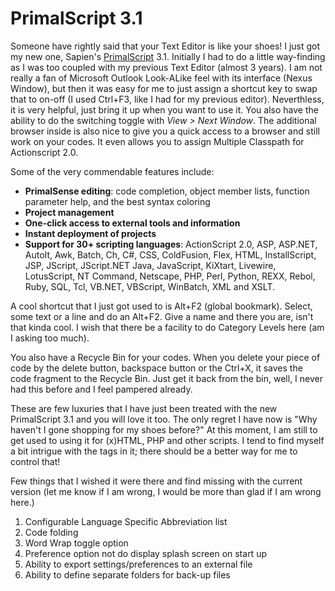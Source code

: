 # PrimalScript 3.1

Someone have rightly said that your Text Editor is like your shoes! I just got my new one, Sapien's <a href="http://www.sapien.com/primalscript.aspx" title="PrimalScript">PrimalScript</a> 3.1. Initially I had to do a little way-finding as I was too coupled with my previous Text Editor (almost 3 years). I am not really a fan of Microsoft Outlook Look-ALike feel with its interface (Nexus Window), but then it was easy for me to just assign a shortcut key to swap that to on-off (I used Ctrl+F3, like I had for my previous editor). Neverthless, it is very helpful, just bring it up when you want to use it. You also have the ability to do the switching toggle with <em>View > Next Window</em>. The additional browser inside is also nice to give you a quick access to a browser and still work on your codes. It even allows you to assign Multiple Classpath for Actionscript 2.0.

Some of the very commendable features include:

- <strong>PrimalSense editing</strong>: code completion, object member lists, function parameter help, and the best syntax coloring
- <strong>Project management</strong>
- <strong>One-click access to external tools and information</strong>
- <strong>Instant deployment of projects</strong>
- <strong>Support for 30+ scripting languages</strong>: ActionScript 2.0, ASP, ASP.NET, AutoIt, Awk, Batch, Ch, C#, CSS, ColdFusion, Flex, HTML, InstallScript, JSP, JScript, JScript.NET Java, JavaScript, KiXtart, Livewire, LotusScript, NT Command, Netscape, PHP, Perl, Python, REXX, Rebol, Ruby, SQL, Tcl, VB.NET, VBScript, WinBatch, XML and XSLT.

A cool shortcut that I just got used to is Alt+F2 (global bookmark). Select, some text or a line and do an Alt+F2. Give a name and there you are, isn't that kinda cool. I wish that there be a facility to do Category Levels here (am I asking too much).

You also have a Recycle Bin for your codes. When you delete your piece of code by the delete button, backspace button or the Ctrl+X, it saves the code fragment to the Recycle Bin. Just get it back from the bin, well, I never had this before and I feel pampered already.

These are few luxuries that I have just been treated with the new PrimalScript 3.1 and you will love it too. The only regret I have now is "Why haven't I gone shopping for my shoes before?" At this moment, I am still to get used to using it for (x)HTML, PHP and other scripts. I tend to find myself a bit intrigue with the tags in it; there should be a better way for me to control that!

Few things that I wished it were there and find missing with the current version (let me know if I am wrong, I would be more than glad if I am wrong here.)

1. Configurable Language Specific Abbreviation list
2. Code folding
3. Word Wrap toggle option
4. Preference option not do display splash screen on start up
5. Ability to export settings/preferences to an external file
6. Ability to define separate folders for back-up files